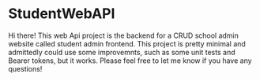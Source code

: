 # StudentWebAPI

Hi there! This web Api project is the backend for a CRUD school admin website called student admin frontend. This project is pretty minimal and admittedly could use some improvemnts, such as some unit tests and Bearer tokens, but it works. Please feel free to let me know if you have any questions!

